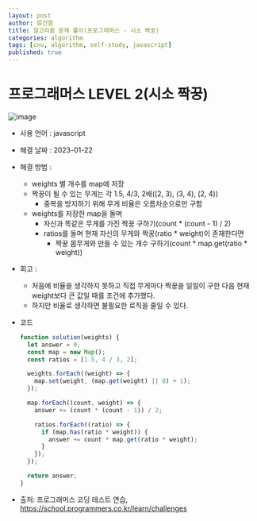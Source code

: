 ```yaml
---
layout: post
author: 류건열
title: 알고리즘 문제 풀이(프로그래머스 - 시소 짝꿍)
categories: algorithm
tags: [cnu, algorithm, self-study, javascript]
published: true
---
```


# 프로그래머스 LEVEL 2(시소 짝꿍)

![image](https://user-images.githubusercontent.com/34560965/213921089-3a5a3f65-f219-4bcd-b7d2-c3f6aa649d82.png)

- 사용 언어 : javascript

- 해결 날짜 : 2023-01-22

- 해결 방법 :

  - weights 별 개수를 map에 저장
  - 짝꿍이 될 수 있는 무게는 각 1.5, 4/3, 2배((2, 3), (3, 4), (2, 4))
    - 중복을 방지하기 위해 무게 비율은 오름차순으로만 구함
  - weights를 저장한 map을 돌며
    - 자신과 똑같은 무게를 가진 짝꿍 구하기(count * (count - 1) / 2)
    - ratios를 돌며 현재 자신의 무게와 짝꿍(ratio * weight)이 존재한다면 
      - 짝꿍 몸무게와 만들 수 있는 개수 구하기(count * map.get(ratio * weight))

- 회고 :

  - 처음에 비율을 생각하지 못하고 직접 무게마다 짝꿍을 일일이 구한 다음 현재 weight보다 큰 값일 때를 조건에 추가했다.
  - 하지만 비율로 생각하면 불필요한 로직을 줄일 수 있다.

- 코드

  ```javascript
  function solution(weights) {
    let answer = 0;
    const map = new Map();
    const ratios = [1.5, 4 / 3, 2];

    weights.forEach((weight) => {
      map.set(weight, (map.get(weight) || 0) + 1);
    });

    map.forEach((count, weight) => {
      answer += (count * (count - 1)) / 2;

      ratios.forEach((ratio) => {
        if (map.has(ratio * weight)) {
          answer += count * map.get(ratio * weight);
        }
      });
    });

    return answer;
  }
  ```

- 출처: 프로그래머스 코딩 테스트 연습, https://school.programmers.co.kr/learn/challenges
